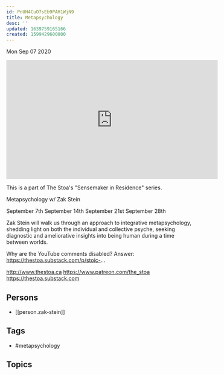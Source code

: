 ```yaml
---
id: PnUH4CuO7sEb9PAH1WjN9
title: Metapsychology
desc: ''
updated: 1639759165166
created: 1599429600000
---
```





Mon Sep 07 2020

<iframe width="560" height="315" src="https://www.youtube.com/embed/IaYZY57hmQk" title="Metapsychology w/ Zak Stein. September 28, 2020" frameborder="0" allow="accelerometer; autoplay; clipboard-write; encrypted-media; gyroscope; picture-in-picture" allowfullscreen ></iframe>

This is a part of The Stoa's "Sensemaker in Residence" series. 

Metapsychology w/ Zak Stein

September 7th
September 14th
September 21st
September 28th 

Zak Stein will walk us through an approach to integrative metapsychology, shedding light on both the individual and collective psyche, seeking diagnostic and ameliorative insights into being human during a time between worlds.

Why are the YouTube comments disabled? Answer: https://thestoa.substack.com/p/stoic-...

http://www.thestoa.ca
https://www.patreon.com/the_stoa
https://thestoa.substack.com

## Persons

- [[person.zak-stein]]

## Tags

- #metapsychology

## Topics



